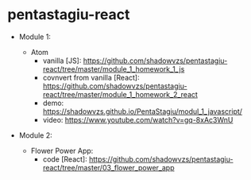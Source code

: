 # pentastagiu-react

* Module 1:
  * Atom 
    * vanilla [JS]: https://github.com/shadowvzs/pentastagiu-react/tree/master/module_1_homework_1_js
    * covnvert from vanilla [React]: https://github.com/shadowvzs/pentastagiu-react/tree/master/module_1_homework_2_react
    * demo: https://shadowvzs.github.io/PentaStagiu/modul_1_javascript/
    * video: https://www.youtube.com/watch?v=gq-8xAc3WnU
    
 
* Module 2:
  * Flower Power App:
    * code [React]:  https://github.com/shadowvzs/pentastagiu-react/tree/master/03_flower_power_app

